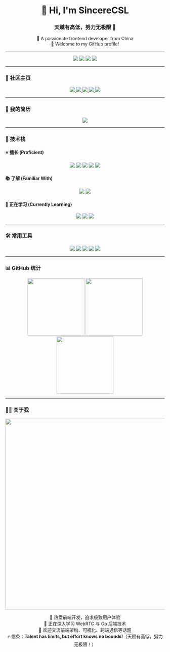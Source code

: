 <h1 align="center">👋 Hi, I'm SincereCSL</h1>
<h3 align="center">天赋有高低，努力无极限 💪</h3>

<p align="center">
  🌟 A passionate frontend developer from China<br/>
  🚀 Welcome to my GitHub profile!
</p>

---

<div align="center">
  <img src="https://visitor-badge.glitch.me/badge?page_id=SincereCSL.SincereCSL" />
  <img src="https://komarev.com/ghpvc/?username=SincereCSL&label=Profile%20Views&color=0e75b6&style=flat" />
  <img src="https://img.shields.io/github/followers/SincereCSL?label=Followers&style=social" />
  <img src="https://img.shields.io/github/stars/SincereCSL?affiliations=OWNER%2CCOLLABORATOR&style=social" />
</div>

---

### 🔗 社区主页

<p align="center">
  <a href="https://sincerecsl.github.io/" target="_blank">
    <img src="https://img.shields.io/badge/Blog-个人博客-blue?style=for-the-badge&logo=blogger" />
  </a>
  <a href="https://twitter.com/SincereCSL95" target="_blank">
    <img src="https://img.shields.io/badge/Twitter-推特-1DA1F2?style=for-the-badge&logo=twitter" />
  </a>
  <a href="https://space.bilibili.com/407692348" target="_blank">
    <img src="https://img.shields.io/badge/Bilibili-B站-ff69b4?style=for-the-badge&logo=bilibili" />
  </a>
  <a href="https://www.zhihu.com/people/zhi-zhao-paranoid" target="_blank">
    <img src="https://img.shields.io/badge/Zhihu-知乎-0084ff?style=for-the-badge&logo=zhihu" />
  </a>
  <a href="https://juejin.cn/user/3474112473473326" target="_blank">
    <img src="https://img.shields.io/badge/Juejin-掘金-007fff?style=for-the-badge&logo=juejin" />
  </a>
</p>

---

### 📄 我的简历

<p align="center">
  <a href="https://your-resume-link.com/SincereCSL_Resume.pdf" target="_blank">
    <img src="https://img.shields.io/badge/Resume-查看我的简历-green?style=for-the-badge&logo=readthedocs" />
  </a>
</p>

---

### 💪 技术栈

#### ⭐️ 擅长 (Proficient)

<p align="center">
  <img src="https://img.shields.io/badge/-JavaScript-F7DF1E?style=for-the-badge&logo=javascript&logoColor=black" />
  <img src="https://img.shields.io/badge/-TypeScript-3178C6?style=for-the-badge&logo=typescript&logoColor=white" />
  <img src="https://img.shields.io/badge/-Vue.js-4FC08D?style=for-the-badge&logo=vue.js&logoColor=white" />
  <img src="https://img.shields.io/badge/-React-61DAFB?style=for-the-badge&logo=react&logoColor=black" />
  <img src="https://img.shields.io/badge/-Node.js-339933?style=for-the-badge&logo=node.js&logoColor=white" />
</p>

#### 📚 了解 (Familiar With)

<p align="center">
  <img src="https://img.shields.io/badge/-MongoDB-47A248?style=for-the-badge&logo=mongodb&logoColor=white" />
  <img src="https://img.shields.io/badge/-MySQL-4479A1?style=for-the-badge&logo=mysql&logoColor=white" />
</p>

#### 🚀 正在学习 (Currently Learning)

<p align="center">
  <img src="https://img.shields.io/badge/-Go-00ADD8?style=for-the-badge&logo=go&logoColor=white" />
  <img src="https://img.shields.io/badge/-CEF-00B4CC?style=for-the-badge&logo=chromium&logoColor=white" />
  <img src="https://img.shields.io/badge/-WebRTC-333333?style=for-the-badge&logo=webrtc&logoColor=white" />
</p>

---

### 🛠️ 常用工具

<p align="center">
  <img src="https://img.shields.io/badge/-VSCode-007ACC?style=for-the-badge&logo=visual-studio-code&logoColor=white" />
  <img src="https://img.shields.io/badge/-Git-F05032?style=for-the-badge&logo=git&logoColor=white" />
  <img src="https://img.shields.io/badge/-Docker-2496ED?style=for-the-badge&logo=docker&logoColor=white" />
  <img src="https://img.shields.io/badge/-Webpack-8DD6F9?style=for-the-badge&logo=webpack&logoColor=black" />
  <img src="https://img.shields.io/badge/-Vite-646CFF?style=for-the-badge&logo=vite&logoColor=white" />
</p>

---

### 📊 GitHub 统计

<div align="center">
  <img height="180em" src="https://github-readme-stats.vercel.app/api?username=SincereCSL&show_icons=true&theme=tokyonight&include_all_commits=true&count_private=true" />
  <img height="180em" src="https://github-readme-stats.vercel.app/api/top-langs/?username=SincereCSL&layout=compact&langs_count=7&theme=tokyonight" />
</div>

<div align="center">
  <img height="180em" src="https://github-readme-streak-stats.herokuapp.com/?user=SincereCSL&theme=tokyonight" />
</div>

---

### 👨‍💻 关于我

<p align="center">
  <img src="https://quotes-github-readme.vercel.app/api?type=horizontal&theme=dark" width="600" />
</p>

<p align="center">
  🔭 热爱前端开发，追求极致用户体验<br/>
  🌱 正在深入学习 WebRTC 与 Go 后端技术<br/>
  💬 欢迎交流前端架构、可视化、跨端通信等话题<br/>
  ⚡ 信条：<strong>Talent has limits, but effort knows no bounds!</strong>（天赋有高低，努力无极限！）
</p>
